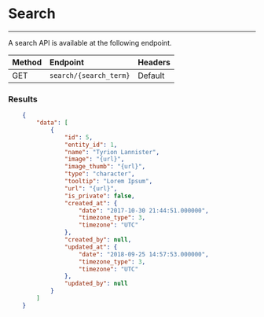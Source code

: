 # Search

---

A search API is available at the following endpoint.


| Method | Endpoint| Headers |
| :- |   :-   |  :-  |
| GET | `search/{search_term}` | Default |

### Results

```json
    {
        "data": [
            {
                "id": 5,
                "entity_id": 1,
                "name": "Tyrion Lannister",
                "image": "{url}",
                "image_thumb": "{url}",
                "type": "character",
                "tooltip": "Lorem Ipsum",
                "url": "{url}",
                "is_private": false,
                "created_at": {
                    "date": "2017-10-30 21:44:51.000000",
                    "timezone_type": 3,
                    "timezone": "UTC"
                },
                "created_by": null,
                "updated_at": {
                    "date": "2018-09-25 14:57:53.000000",
                    "timezone_type": 3,
                    "timezone": "UTC"
                },
                "updated_by": null
            }
        ]
    }
```